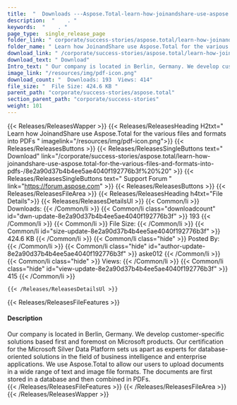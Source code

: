 ```yaml
---
title:  "  Downloads ---Aspose.Total-learn-how-joinandshare-use-aspose.total-for-the-various-files-and-formats-into-pdfs- . " 
description:  "    . " 
keywords:  "    . " 
page_type:  single_release_page
folder_link: " corporate/success-stories/aspose.total/learn-how-joinandshare-use-aspose.total-for-the-various-files-and-formats-into-pdfs-/"
folder_name: " Learn how JoinandShare use Aspose.Total for the various files and formats into PDFs "
download_link: " /corporate/success-stories/aspose.total/learn-how-joinandshare-use-aspose.total-for-the-various-files-and-formats-into-pdfs-/8e2a90d37b4b4ee5ae4040f192776b3f"
download_text: " Download"
Intro_text: " Our company is located in Berlin, Germany. We develop customer-specific solution..."
image_link: "/resources/img/pdf-icon.png"
download_count: "  Downloads: 193  Views: 414"
file_size: "  File Size: 424.6 KB "
parent_path: "corporate/success-stories/aspose.total"
section_parent_path: "corporate/success-stories"
weight: 101
---
```


{{< Releases/ReleasesWapper >}}
  {{< Releases/ReleasesHeading H2txt=" Learn how JoinandShare use Aspose.Total for the various files and formats into PDFs " imagelink="/resources/img/pdf-icon.png">}}
  {{< Releases/ReleasesButtons >}}
    {{< Releases/ReleasesSingleButtons text=" Download" link="/corporate/success-stories/aspose.total/learn-how-joinandshare-use-aspose.total-for-the-various-files-and-formats-into-pdfs-/8e2a90d37b4b4ee5ae4040f192776b3f%20%20" >}}
    {{< Releases/ReleasesSingleButtons text=" Support Forum " link="https://forum.aspose.com" >}}
  {{< Releases/ReleasesButtons >}}
  {{< Releases/ReleasesFileArea >}}
    {{< Releases/ReleasesHeading h4txt="File Details">}}
    {{< Releases/ReleasesDetailsUl >}}
            {{< Common/li  >}} Downloads: {{< /Common/li >}} 
      {{< Common/li class="downloadcount" id="dwn-update-8e2a90d37b4b4ee5ae4040f192776b3f" >}} 193 {{< /Common/li >}} 
      {{< Common/li  >}} File Size: {{< /Common/li >}} 
      {{< Common/li id="size-update-8e2a90d37b4b4ee5ae4040f192776b3f" >}} 424.6 KB {{< /Common/li >}} 
      {{< Common/li  class="hide" >}} Posted By: {{< /Common/li >}} 
      {{< Common/li class="hide" id="author-update-8e2a90d37b4b4ee5ae4040f192776b3f" >}} aske012 {{< /Common/li >}} 
      {{< Common/li class="hide"  >}} Views: {{< /Common/li >}} 
      {{< Common/li class="hide" id="view-update-8e2a90d37b4b4ee5ae4040f192776b3f" >}} 415 {{< /Common/li >}} 

    {{< /Releases/ReleasesDetailsUl >}}

  {{< Releases/ReleasesFileFeatures >}}
      <h4>Description</h4><div class="HTMLDescription">Our company is located in Berlin, Germany. We develop customer-specific solutions based first and foremost on Microsoft products. Our certification for the Microsoft Silver Data Platform sets us apart as experts for database-oriented solutions in the field of business intelligence and enterprise applications. We use Aspose.Total to allow our users to upload documents in a wide range of text and image file formats. The documents are first stored in a database and then combined in PDFs.</div>
  {{< /Releases/ReleasesFileFeatures >}}
 {{< /Releases/ReleasesFileArea >}}
{{< /Releases/ReleasesWapper >}}


